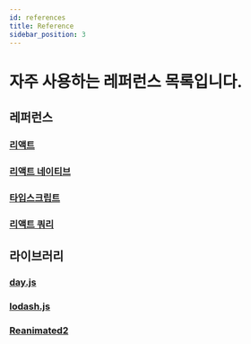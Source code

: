 ```yaml
---
id: references
title: Reference
sidebar_position: 3
---
```


# 자주 사용하는 레퍼런스 목록입니다.

## 레퍼런스

### [리액트](https://ko.reactjs.org/docs/getting-started.html)

### [리액트 네이티브](https://reactnative.dev/docs/0.67/components-and-apis)

### [타입스크립트](https://typescript-kr.github.io/)

### [리액트 쿼리](https://react-query.tanstack.com/overview)

## 라이브러리

### [day.js](https://day.js.org/docs/en/installation/installation)

### [lodash.js](https://lodash.com/docs/4.17.15)

### [Reanimated2](https://docs.swmansion.com/react-native-reanimated/docs)
